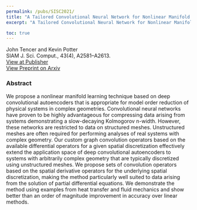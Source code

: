 ```yaml
---
permalink: /pubs/SISC2021/
title: "A Tailored Convolutional Neural Network for Nonlinear Manifold Learning of Computational Physics Data using Unstructured Spatial Discretizations"
excerpt: "A Tailored Convolutional Neural Network for Nonlinear Manifold Learning of Computational Physics Data using Unstructured Spatial Discretizations"

toc: true
---
```


John Tencer and Kevin Potter   
SIAM J. Sci. Comput., 43(4), A2581–A2613.   
[View at Publisher](https://doi.org/10.1137/20M1344263)  
[View Preprint on Arxiv](https://arxiv.org/abs/2006.06154)  

### Abstract

We propose a nonlinear manifold learning technique based on deep convolutional autoencoders that is appropriate for model order reduction of physical systems in complex geometries. Convolutional neural networks have proven to be highly advantageous for compressing data arising from systems demonstrating a slow-decaying Kolmogorov n-width. However, these networks are restricted to data on structured meshes. Unstructured meshes are often required for performing analyses of real systems with complex geometry. Our custom graph convolution operators based on the available differential operators for a given spatial discretization effectively extend the application space of deep convolutional autoencoders to systems with arbitrarily complex geometry that are typically discretized using unstructured meshes. We propose sets of convolution operators based on the spatial derivative operators for the underlying spatial discretization, making the method particularly well suited to data arising from the solution of partial differential equations. We demonstrate the method using examples from heat transfer and fluid mechanics and show better than an order of magnitude improvement in accuracy over linear methods.
